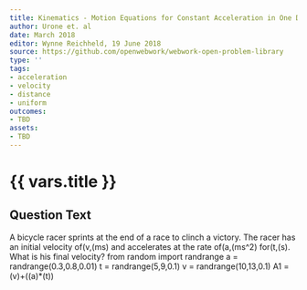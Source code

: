 ```yaml
---
title: Kinematics - Motion Equations for Constant Acceleration in One Dimension
author: Urone et. al
date: March 2018
editor: Wynne Reichheld, 19 June 2018
source: https://github.com/openwebwork/webwork-open-problem-library
type: ''
tags:
- acceleration
- velocity
- distance
- uniform
outcomes:
- TBD
assets:
- TBD
---
```

# {{ vars.title }}

## Question Text

A bicycle racer sprints at the end of a race to clinch a victory. The racer has an initial velocity of(v,(ms) and accelerates at the rate of(a,(ms^2)  for(t,(s).  What is his final velocity? 
from random import randrange
a = randrange(0.3,0.8,0.01)
t = randrange(5,9,0.1)
v = randrange(10,13,0.1)
A1 = (v)+((a)*(t))